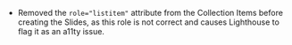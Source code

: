 - Removed the `role="listitem"` attribute from the Collection Items before creating the Slides, as this role is not correct and causes Lighthouse to flag it as an a11ty issue.
